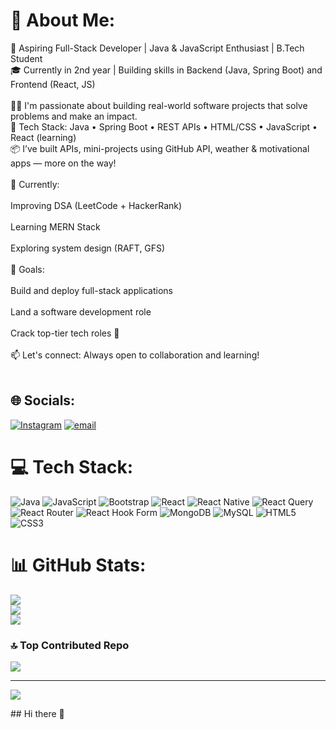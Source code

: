 # 💫 About Me:
🚀 Aspiring Full-Stack Developer | Java & JavaScript Enthusiast | B.Tech Student<br>🎓 Currently in 2nd year | Building skills in Backend (Java, Spring Boot) and Frontend (React, JS)<br><br>👨‍💻 I'm passionate about building real-world software projects that solve problems and make an impact.<br>🔧 Tech Stack: Java • Spring Boot • REST APIs • HTML/CSS • JavaScript • React (learning)<br>📦 I’ve built APIs, mini-projects using GitHub API, weather & motivational apps — more on the way!<br><br>🌱 Currently:<br><br>Improving DSA (LeetCode + HackerRank)<br><br>Learning MERN Stack<br><br>Exploring system design (RAFT, GFS)<br><br>📌 Goals:<br><br>Build and deploy full-stack applications<br><br>Land a software development role<br><br>Crack top-tier tech roles 💼<br><br>📫 Let's connect: Always open to collaboration and learning!<br><br>


## 🌐 Socials:
[![Instagram](https://img.shields.io/badge/Instagram-%23E4405F.svg?logo=Instagram&logoColor=white)](https://instagram.com/rn.brw555) [![email](https://img.shields.io/badge/Email-D14836?logo=gmail&logoColor=white)](mailto:branwalaryan71@gmail.com) 

# 💻 Tech Stack:
![Java](https://img.shields.io/badge/java-%23ED8B00.svg?style=for-the-badge&logo=openjdk&logoColor=white) ![JavaScript](https://img.shields.io/badge/javascript-%23323330.svg?style=for-the-badge&logo=javascript&logoColor=%23F7DF1E) ![Bootstrap](https://img.shields.io/badge/bootstrap-%238511FA.svg?style=for-the-badge&logo=bootstrap&logoColor=white) ![React](https://img.shields.io/badge/react-%2320232a.svg?style=for-the-badge&logo=react&logoColor=%2361DAFB) ![React Native](https://img.shields.io/badge/react_native-%2320232a.svg?style=for-the-badge&logo=react&logoColor=%2361DAFB) ![React Query](https://img.shields.io/badge/-React%20Query-FF4154?style=for-the-badge&logo=react%20query&logoColor=white) ![React Router](https://img.shields.io/badge/React_Router-CA4245?style=for-the-badge&logo=react-router&logoColor=white) ![React Hook Form](https://img.shields.io/badge/React%20Hook%20Form-%23EC5990.svg?style=for-the-badge&logo=reacthookform&logoColor=white) ![MongoDB](https://img.shields.io/badge/MongoDB-%234ea94b.svg?style=for-the-badge&logo=mongodb&logoColor=white) ![MySQL](https://img.shields.io/badge/mysql-4479A1.svg?style=for-the-badge&logo=mysql&logoColor=white) ![HTML5](https://img.shields.io/badge/html5-%23E34F26.svg?style=for-the-badge&logo=html5&logoColor=white) ![CSS3](https://img.shields.io/badge/css3-%231572B6.svg?style=for-the-badge&logo=css3&logoColor=white)
# 📊 GitHub Stats:
![](https://github-readme-stats.vercel.app/api?username=Aryan444Bits&theme=dark&hide_border=false&include_all_commits=false&count_private=false)<br/>
![](https://nirzak-streak-stats.vercel.app/?user=Aryan444Bits&theme=dark&hide_border=false)<br/>
![](https://github-readme-stats.vercel.app/api/top-langs/?username=Aryan444Bits&theme=dark&hide_border=false&include_all_commits=false&count_private=false&layout=compact)

### 🔝 Top Contributed Repo
![](https://github-contributor-stats.vercel.app/api?username=Aryan444Bits&limit=5&theme=dark&combine_all_yearly_contributions=true)

---
[![](https://visitcount.itsvg.in/api?id=Aryan444Bits&icon=0&color=0)](https://visitcount.itsvg.in)

<!-- Proudly created with GPRM ( https://gprm.itsvg.in ) -->## Hi there 👋

<!--
**Aryan444Bits/Aryan444Bits** is a ✨ _special_ ✨ repository because its `README.md` (this file) appears on your GitHub profile.

Here are some ideas to get you started:

- 🔭 I’m currently working on ...
- 🌱 I’m currently learning ...
- 👯 I’m looking to collaborate on ...
- 🤔 I’m looking for help with ...
- 💬 Ask me about ...
- 📫 How to reach me: ...
- 😄 Pronouns: ...
- ⚡ Fun fact: ...
-->
